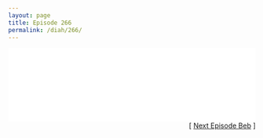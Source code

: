 ```yaml
---
layout: page
title: Episode 266
permalink: /diah/266/
---
```


<iframe allowfullscreen="true" frameborder="0" style="width:100%;" marginheight="0" marginwidth="0" mozallowfullscreen="true" scrolling="NO" src="//gdriveplayer.us/embed2.php?link=0VZ3TDhN%252FHLeQwWL0QqsIA8es%252FqOpE9A2XcXDe2XlW8ztFmWJFQTa%252BlDH7kPEepH66HD55QDHY5mL8O6rM5F86rApd8ziu%252FTDeDP0IG%252B5wNZfXU%252FEGbqxkDHR2z09bR3BB2G7u2XISgS%252FV6XGwHuFd4qiUwKUAdJSXh1eki3fCUbtxUAImeWq41cZjwg%252B2fvflAHuU1pDDbVXC5rXQE9QL&amp;no_adult=yes" webkitallowfullscreen="true"></iframe>

<div align="right">[ <a href="/diah/267/">Next Episode Beb</a> ]</div>

